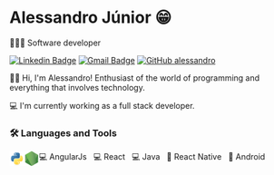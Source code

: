 # Alessandro Júnior 😁

👨🏻‍💻 Software developer

[![Linkedin Badge](https://img.shields.io/badge/-Alessandro%20J%C3%BAnior-6633cc?style=flat-square&logo=Linkedin&logoColor=white&link=https://www.linkedin.com/in/diego-schell-fernandes/)](https://www.linkedin.com/in/alessandrojr1998/) [![Gmail Badge](https://img.shields.io/badge/-alessandrojr1998@gmail.com-6633cc?style=flat-square&logo=Gmail&logoColor=white&link=mailto:alessandrojr1998@gmail.com)](mailto:alessandrojr1998@gmail.com) [![GitHub alessandro](https://img.shields.io/github/followers/alessandrojr1998?label=follow&style=social)](https://github.com/alessandrojr1998)

👋🏻 Hi, I'm Alessandro! Enthusiast of the world of programming and everything that involves technology.

💻 I'm currently working as a full stack developer.

### 🛠 Languages and Tools
<img align="left" alt="Python" width="26px" src="https://raw.githubusercontent.com/devicons/devicon/master/icons/python/python-original.svg" />
💻 AngularJs &nbsp;
<img align="left" alt="Node.js" width="26px" src="https://raw.githubusercontent.com/github/explore/80688e429a7d4ef2fca1e82350fe8e3517d3494d/topics/nodejs/nodejs.png" />
💻 React &nbsp;
💻 Java &nbsp;
📱 React Native &nbsp;
📱 Android &nbsp;
